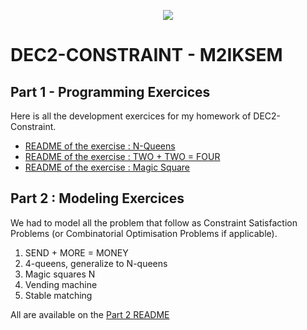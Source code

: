 <p align="center">
  <img src="https://study-eu.s3.amazonaws.com/uploads/university/universit--paris-1-panth-on-sorbonne-479-logo.png">
</p>


# DEC2-CONSTRAINT - M2IKSEM

## Part 1 - Programming Exercices 

Here is all the development exercices for my homework of DEC2-Constraint.


- [README of the exercise : N-Queens](https://github.com/corentinleroux/dec2-constraint/tree/main/Part1/N-Queens)
- [README of the exercise : TWO + TWO = FOUR](https://github.com/corentinleroux/dec2-constraint/tree/main/Part1/TWO+TWO=FOUR)
- [README of the exercise : Magic Square](https://github.com/corentinleroux/dec2-constraint/tree/main/Part1/Magic-Square)


## Part 2 : Modeling Exercices 

We had to model all the problem that follow as Constraint Satisfaction Problems (or Combinatorial Optimisation Problems if applicable).

1. SEND + MORE = MONEY
2. 4-queens, generalize to N-queens
3. Magic squares N
4. Vending machine
5. Stable matching 

All are available on the  [Part 2 README](https://github.com/corentinleroux/dec2-constraint/tree/main/Part2) 
